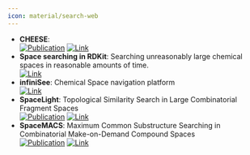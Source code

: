 ```yaml
---
icon: material/search-web
---
```


- **CHEESE**:   
	[![Publication](https://img.shields.io/badge/Publication-Citations:0-blue?style=for-the-badge&logo=arxiv)](https://doi.org/10.26434/chemrxiv-2024-cswth) [![Link](https://img.shields.io/badge/Link-online-brightgreen?style=for-the-badge&logo=cachet&logoColor=65FF8F)](https://cheese-docs.deepmedchem.com/) 
- **Space searching in RDKit**: Searching unreasonably large chemical spaces in reasonable amounts of time.  
	[![Link](https://img.shields.io/badge/Link-online-brightgreen?style=for-the-badge&logo=cachet&logoColor=65FF8F)](https://greglandrum.github.io/rdkit-blog/posts/2024-12-03-introducing-synthon-search.html) 
- **infiniSee**: Chemical Space navigation platform  
	[![Link](https://img.shields.io/badge/Link-online-brightgreen?style=for-the-badge&logo=cachet&logoColor=65FF8F)](https://www.biosolveit.de/products/infinisee/) 
- **SpaceLight**: Topological Similarity Search in Large Combinatorial Fragment Spaces  
	[![Publication](https://img.shields.io/badge/Publication-Citations:32-blue?style=for-the-badge&logo=bookstack)](https://doi.org/10.1021/acs.jcim.0c00850) [![Link](https://img.shields.io/badge/Link-online-brightgreen?style=for-the-badge&logo=cachet&logoColor=65FF8F)](https://www.zbh.uni-hamburg.de/en/forschung/amd/software/spacelight.html) 
- **SpaceMACS**: Maximum Common Substructure Searching in Combinatorial Make-on-Demand Compound Spaces  
	[![Publication](https://img.shields.io/badge/Publication-Citations:37-blue?style=for-the-badge&logo=bookstack)](https://doi.org/10.1021/acs.jcim.1c00640) [![Link](https://img.shields.io/badge/Link-online-brightgreen?style=for-the-badge&logo=cachet&logoColor=65FF8F)](https://www.zbh.uni-hamburg.de/en/forschung/amd/software/spacemacs.html) 

